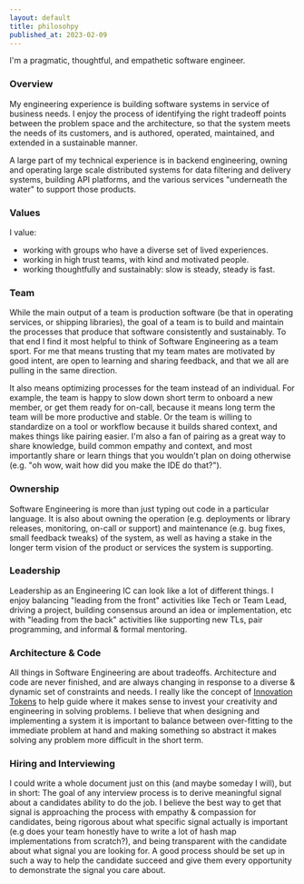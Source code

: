 ```yaml
---
layout: default
title: philosohpy
published_at: 2023-02-09
---
```


I'm a pragmatic, thoughtful, and empathetic software engineer.

### Overview

My engineering experience is building software systems in service of business needs. I enjoy the process of identifying the right tradeoff points between the problem space and the architecture, so that the system meets the needs of its customers, and is authored, operated, maintained, and extended in a sustainable manner.

A large part of my technical experience is in backend engineering, owning and operating large scale distributed systems for data filtering and delivery systems, building API platforms, and the various services "underneath the water" to support those products.

### Values

I value:

- working with groups who have a diverse set of lived experiences.
- working in high trust teams, with kind and motivated people.
- working thoughtfully and sustainably: slow is steady, steady is fast.

### Team

While the main output of a team is production software (be that in operating services, or shipping libraries), the goal of a team is to build and maintain the processes that produce that software consistently and sustainably. To that end I find it most helpful to think of Software Engineering as a team sport. For me that means trusting that my team mates are motivated by good intent, are open to learning and sharing feedback, and that we all are pulling in the same direction.

It also means optimizing processes for the team instead of an individual. For example, the team is happy to slow down short term to onboard a new member, or get them ready for on-call, because it means long term the team will be more productive and stable. Or the team is willing to standardize on a tool or workflow because it builds shared context, and makes things like pairing easier. I'm also a fan of pairing as a great way to share knowledge, build common empathy and context, and most importantly share or learn things that you wouldn't plan on doing otherwise (e.g. "oh wow, wait how did you make the IDE do that?").

### Ownership

Software Engineering is more than just typing out code in a particular language. It is also about owning the operation (e.g. deployments or library releases, monitoring, on-call or support) and maintenance (e.g. bug fixes, small feedback tweaks) of the system, as well as having a stake in the longer term vision of the product or services the system is supporting.

### Leadership

Leadership as an Engineering IC can look like a lot of different things. I enjoy balancing "leading from the front" activities like Tech or Team Lead, driving a project, building consensus around an idea or implementation, etc with "leading from the back" activities like supporting new TLs, pair programming, and informal & formal mentoring.

### Architecture & Code

All things in Software Engineering are about tradeoffs. Architecture and code are never finished, and are always changing in response to a diverse & dynamic set of constraints and needs. I really like the concept of [Innovation Tokens](https://mcfunley.com/choose-boring-technology) to help guide where it makes sense to invest your creativity and engineering in solving problems. I believe that when designing and implementing a system it is important to balance between over-fitting to the immediate problem at hand and making something so abstract it makes solving any problem more difficult in the short term.

### Hiring and Interviewing

I could write a whole document just on this (and maybe someday I will), but in short: The goal of any interview process is to derive meaningful signal about a candidates ability to do the job. I believe the best way to get that signal is approaching the process with empathy & compassion for candidates, being rigorous about what specific signal actually is important (e.g does your team honestly have to write a lot of hash map implementations from scratch?), and being transparent with the candidate about what signal you are looking for. A good process should be set up in such a way to help the candidate succeed and give them every opportunity to demonstrate the signal you care about.
